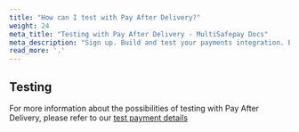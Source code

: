 ```yaml
---
title: "How can I test with Pay After Delivery?"
weight: 24
meta_title: "Testing with Pay After Delivery - MultiSafepay Docs"
meta_description: "Sign up. Build and test your payments integration. Explore our products and services. Use our API Reference, SDKs, and wrappers. Get support."
read_more: '.'
---
```

## Testing

For more information about the possibilities of testing with Pay After Delivery, please refer to our [test payment details](/faq/getting-started/test-payment-details/#pay-after-delivery-betaal-na-ontvangst)